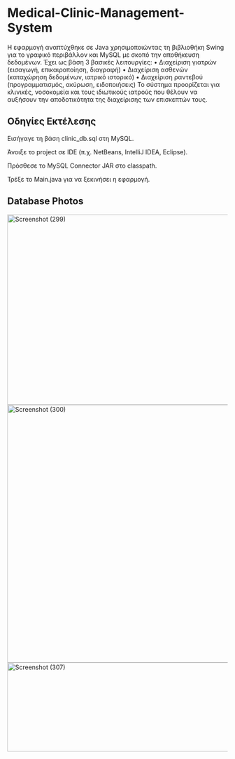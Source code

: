 # Medical-Clinic-Management-System
Η εφαρμογή αναπτύχθηκε σε Java χρησιμοποιώντας τη βιβλιοθήκη Swing για το γραφικό περιβάλλον και MySQL με σκοπό την αποθήκευση δεδομένων. Έχει ως βάση 3 βασικές λειτουργίες:
•
Διαχείριση γιατρών (εισαγωγή, επικαιροποίηση, διαγραφή)
•
Διαχείριση ασθενών (καταχώρηση δεδομένων, ιατρικό ιστορικό)
•
Διαχείριση ραντεβού (προγραμματισμός, ακύρωση, ειδοποιήσεις)
Το σύστημα προορίζεται για κλινικές, νοσοκομεία και τους ιδιωτικούς ιατρούς που θέλουν να αυξήσουν την αποδοτικότητα της διαχείρισης των επισκεπτών τους.

## Οδηγίες Εκτέλεσης

Εισήγαγε τη βάση clinic_db.sql στη MySQL.

Άνοιξε το project σε IDE (π.χ. NetBeans, IntelliJ IDEA, Eclipse).

Πρόσθεσε το MySQL Connector JAR στο classpath.

Τρέξε το Main.java για να ξεκινήσει η εφαρμογή.

## Database Photos
<img width="548" height="434" alt="Screenshot (299)" src="https://github.com/user-attachments/assets/7675827e-a9c3-4f0a-82a6-6f59664fccee" />
<img width="557" height="588" alt="Screenshot (300)" src="https://github.com/user-attachments/assets/aaa12830-7844-4e45-8a0f-bed1822680e7" />
<img width="582" height="203" alt="Screenshot (307)" src="https://github.com/user-attachments/assets/c8bda4a0-18b1-4af7-8d8e-35efab2bcd07" />



